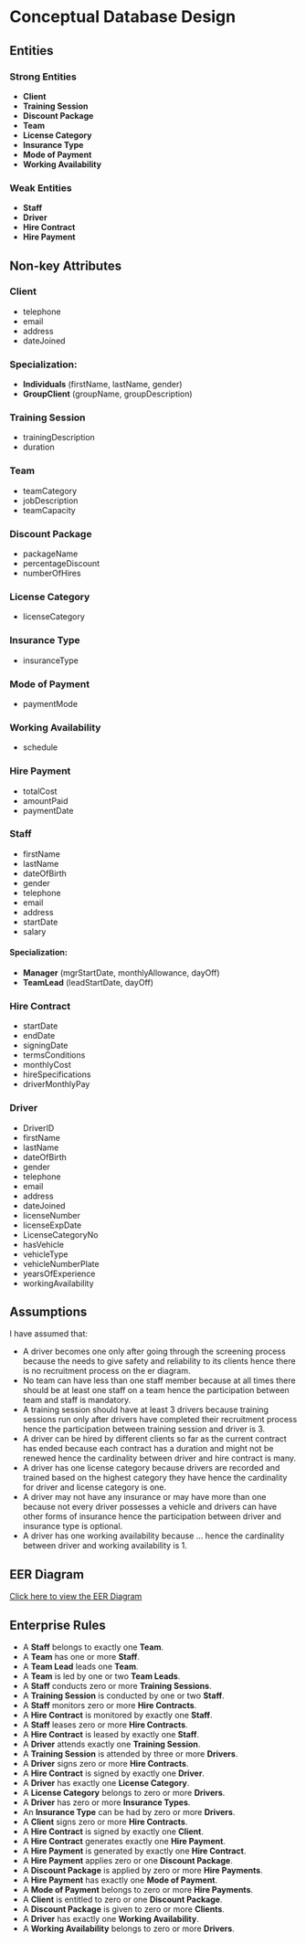 # Conceptual Database Design

## Entities

### Strong Entities
- **Client**
- **Training Session**
- **Discount Package**
- **Team**
- **License Category**
- **Insurance Type**
- **Mode of Payment**
- **Working Availability**

### Weak Entities
- **Staff**
- **Driver**
- **Hire Contract**
- **Hire Payment**

## Non-key Attributes

### Client
- telephone
- email
- address
- dateJoined

### Specialization:
- **Individuals** (firstName, lastName, gender)
- **GroupClient** (groupName, groupDescription)

### Training Session
- trainingDescription
- duration

### Team
- teamCategory
- jobDescription
- teamCapacity

### Discount Package
- packageName
- percentageDiscount
- numberOfHires

### License Category
- licenseCategory

### Insurance Type
- insuranceType

### Mode of Payment
- paymentMode

### Working Availability
- schedule

### Hire Payment
- totalCost
- amountPaid
- paymentDate

### Staff
- firstName
- lastName
- dateOfBirth
- gender
- telephone
- email
- address
- startDate
- salary

#### Specialization:
- **Manager** (mgrStartDate, monthlyAllowance, dayOff)
- **TeamLead** (leadStartDate, dayOff)

### Hire Contract
- startDate
- endDate
- signingDate
- termsConditions
- monthlyCost
- hireSpecifications
- driverMonthlyPay

### Driver
- DriverID
- firstName
- lastName
- dateOfBirth
- gender
- telephone
- email
- address
- dateJoined
- licenseNumber
- licenseExpDate
- LicenseCategoryNo
- hasVehicle
- vehicleType
- vehicleNumberPlate
- yearsOfExperience
- workingAvailability

## Assumptions

I have assumed that:
- A driver becomes one only after going through the screening process because the needs to give safety and reliability to its clients hence there is no recruitment process on the er diagram.
- No team can have less than one staff member because at all times there should be at least one staff on a team hence the participation between team and staff is mandatory.
- A training session should have at least 3 drivers because training sessions run only after drivers have completed their recruitment process hence the participation between training session and driver is 3.
- A driver can be hired by different clients so far as the current contract has ended because each contract has a duration and might not be renewed hence the cardinality between driver and hire contract is many.
- A driver has one license category because drivers are recorded and trained based on the highest category they have hence the cardinality for driver and license category is one.
- A driver may not have any insurance or may have more than one because not every driver possesses a vehicle and drivers can have other forms of insurance hence the participation between driver and insurance type is optional.
- A driver has one working availability because … hence the cardinality between driver and working availability is 1.

## EER Diagram

[Click here to view the EER Diagram](https://miro.com/app/board/uXjVP9nkjPQ=/?share_link_id=689293927797)

## Enterprise Rules
- A **Staff** belongs to exactly one **Team**.
- A **Team** has one or more **Staff**.
- A **Team Lead** leads one **Team**.
- A **Team** is led by one or two **Team Leads**.
- A **Staff** conducts zero or more **Training Sessions**.
- A **Training Session** is conducted by one or two **Staff**.
- A **Staff** monitors zero or more **Hire Contracts**.
- A **Hire Contract** is monitored by exactly one **Staff**.
- A **Staff** leases zero or more **Hire Contracts**.
- A **Hire Contract** is leased by exactly one **Staff**.
- A **Driver** attends exactly one **Training Session**.
- A **Training Session** is attended by three or more **Drivers**.
- A **Driver** signs zero or more **Hire Contracts**.
- A **Hire Contract** is signed by exactly one **Driver**.
- A **Driver** has exactly one **License Category**.
- A **License Category** belongs to zero or more **Drivers**.
- A **Driver** has zero or more **Insurance Types**.
- An **Insurance Type** can be had by zero or more **Drivers**.
- A **Client** signs zero or more **Hire Contracts**.
- A **Hire Contract** is signed by exactly one **Client**.
- A **Hire Contract** generates exactly one **Hire Payment**.
- A **Hire Payment** is generated by exactly one **Hire Contract**.
- A **Hire Payment** applies zero or one **Discount Package**.
- A **Discount Package** is applied by zero or more **Hire Payments**.
- A **Hire Payment** has exactly one **Mode of Payment**.
- A **Mode of Payment** belongs to zero or more **Hire Payments**.
- A **Client** is entitled to zero or one **Discount Package**.
- A **Discount Package** is given to zero or more **Clients**.
- A **Driver** has exactly one **Working Availability**.
- A **Working Availability** belongs to zero or more **Drivers**.
